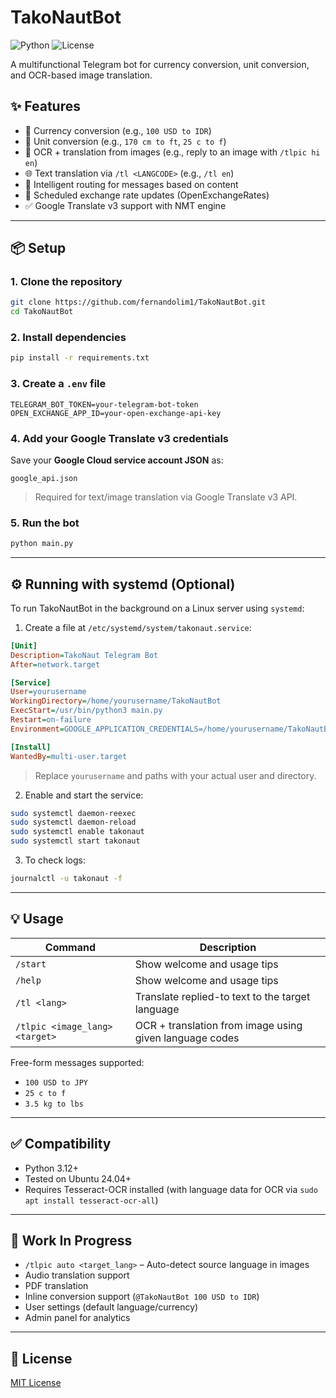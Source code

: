 # TakoNautBot

![Python](https://img.shields.io/badge/python-3.12+-blue)
![License](https://img.shields.io/github/license/fernandolim1/TakoNautBot)

A multifunctional Telegram bot for currency conversion, unit conversion, and OCR-based image translation.

## ✨ Features

- 💱 Currency conversion (e.g., `100 USD to IDR`)
- 📏 Unit conversion (e.g., `170 cm to ft`, `25 c to f`)
- 📖 OCR + translation from images (e.g., reply to an image with `/tlpic hi en`)
- 🌐 Text translation via `/tl <LANGCODE>` (e.g., `/tl en`)
- 🧠 Intelligent routing for messages based on content
- 📅 Scheduled exchange rate updates (OpenExchangeRates)
- ✅ Google Translate v3 support with NMT engine

---

## 📦 Setup

### 1. Clone the repository

```bash
git clone https://github.com/fernandolim1/TakoNautBot.git
cd TakoNautBot
```

### 2. Install dependencies

```bash
pip install -r requirements.txt
```

### 3. Create a `.env` file

```env
TELEGRAM_BOT_TOKEN=your-telegram-bot-token
OPEN_EXCHANGE_APP_ID=your-open-exchange-api-key
```

### 4. Add your Google Translate v3 credentials

Save your **Google Cloud service account JSON** as:

```
google_api.json
```

> Required for text/image translation via Google Translate v3 API.

### 5. Run the bot

```bash
python main.py
```

---

## ⚙️ Running with systemd (Optional)

To run TakoNautBot in the background on a Linux server using `systemd`:

1. Create a file at `/etc/systemd/system/takonaut.service`:

```ini
[Unit]
Description=TakoNaut Telegram Bot
After=network.target

[Service]
User=yourusername
WorkingDirectory=/home/yourusername/TakoNautBot
ExecStart=/usr/bin/python3 main.py
Restart=on-failure
Environment=GOOGLE_APPLICATION_CREDENTIALS=/home/yourusername/TakoNautBot/google_api.json

[Install]
WantedBy=multi-user.target
```

> Replace `yourusername` and paths with your actual user and directory.

2. Enable and start the service:

```bash
sudo systemctl daemon-reexec
sudo systemctl daemon-reload
sudo systemctl enable takonaut
sudo systemctl start takonaut
```

3. To check logs:

```bash
journalctl -u takonaut -f
```

---

## 💡 Usage

| Command                        | Description                                              |
|--------------------------------|----------------------------------------------------------|
| `/start`                       | Show welcome and usage tips                              |
| `/help`                        | Show welcome and usage tips                              |
| `/tl <lang>`                   | Translate replied-to text to the target language         |
| `/tlpic <image_lang> <target>`| OCR + translation from image using given language codes  |

Free-form messages supported:

- `100 USD to JPY`
- `25 c to f`
- `3.5 kg to lbs`

---

## ✅ Compatibility

- Python 3.12+
- Tested on Ubuntu 24.04+
- Requires Tesseract-OCR installed (with language data for OCR via `sudo apt install tesseract-ocr-all`)

---

## 🚧 Work In Progress

- `/tlpic auto <target_lang>` – Auto-detect source language in images
- Audio translation support
- PDF translation
- Inline conversion support (`@TakoNautBot 100 USD to IDR`)
- User settings (default language/currency)
- Admin panel for analytics

---

## 🧾 License

[MIT License](LICENSE)